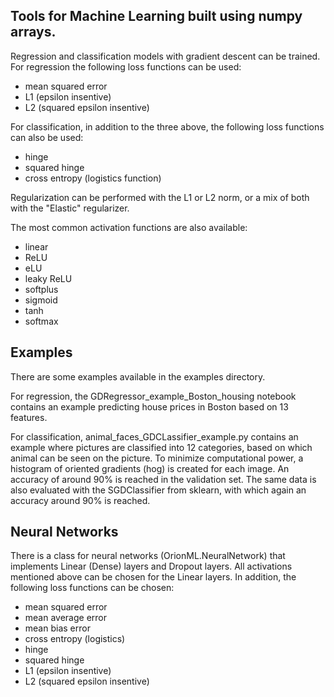 ## Tools for Machine Learning built using numpy arrays.

Regression and classification models with gradient descent can be trained. 
For regression the following loss functions can be used:

  * mean squared error
  * L1 (epsilon insentive) 
  * L2 (squared epsilon insentive)

For classification, in addition to the three above, the following loss functions can also be used:

  * hinge
  * squared hinge
  * cross entropy (logistics function) 

Regularization can be performed with the L1 or L2 norm, or a mix of both with the "Elastic" regularizer. 

The most common activation functions are also available: 

  * linear
  * ReLU
  * eLU
  * leaky ReLU
  * softplus
  * sigmoid
  * tanh
  * softmax

## Examples

There are some examples available in the examples directory. 

For regression, the GDRegressor_example_Boston_housing notebook contains an example predicting house prices in Boston based on 13 features.

For classification, animal_faces_GDCLassifier_example.py contains an example where pictures are classified into 12 categories, based on which animal can be seen on the picture. To minimize computational power, a histogram of oriented gradients (hog) is created for each image. An accuracy of around 90% is reached in the validation set. The same data is also evaluated with the SGDClassifier from sklearn, with which again an accuracy around 90% is reached.

## Neural Networks

There is a class for neural networks (OrionML.NeuralNetwork) that implements Linear (Dense) layers and Dropout layers. All activations mentioned above can be chosen for the Linear layers. In addition, the following loss functions can be chosen:

 * mean squared error
 * mean average error
 * mean bias error
 * cross entropy (logistics)
 * hinge
 * squared hinge
 * L1 (epsilon insentive) 
 * L2 (squared epsilon insentive)
